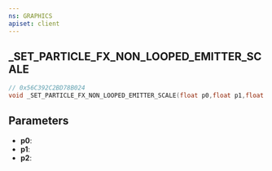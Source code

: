 ```yaml
---
ns: GRAPHICS
apiset: client
---
```

## _SET_PARTICLE_FX_NON_LOOPED_EMITTER_SCALE

```c
// 0x56C392C2BD78B024
void _SET_PARTICLE_FX_NON_LOOPED_EMITTER_SCALE(float p0,float p1,float p2);
```


## Parameters
* **p0**:
* **p1**:
* **p2**:
